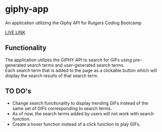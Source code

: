 # giphy-app
An application utilizing the Giphy API for Rutgers Coding Bootcamp  

[LIVE LINK](https://chinjon.github.io/giphy-app)

## Functionality  

The application utilizes the GIPHY API to search for GIFs using pre-generated search terms and user-generated search terms.  
Each search term that is added to the page as a clickable button which will display the search results of that search term.  


## TO DO's  

- Change search functionality to display trending GIFs instead of the same set of GIFs corresponding to search terms.
- As of now, the search terms added by users will not work with search function.
- Create a hover function instead of a click function to play GIFs.
